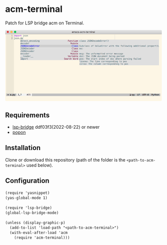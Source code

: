 # acm-terminal

Patch for LSP bridge acm on Terminal.

<img src="./screenshot.png">

## Requirements

- [lsp-bridge](https://github.com/manateelazycat/lsp-bridge) ddf03f3(2022-08-22) or newer
- [popon](https://codeberg.org/akib/emacs-popon)

## Installation

Clone or download this repository (path of the folder is the `<path-to-acm-terminal>` used below).

## Configuration

```emacs-lisp
(require 'yasnippet)
(yas-global-mode 1)

(require 'lsp-bridge)
(global-lsp-bridge-mode)

(unless (display-graphic-p)
  (add-to-list 'load-path "<path-to-acm-terminal>")
  (with-eval-after-load 'acm
    (require 'acm-terminal)))
```
